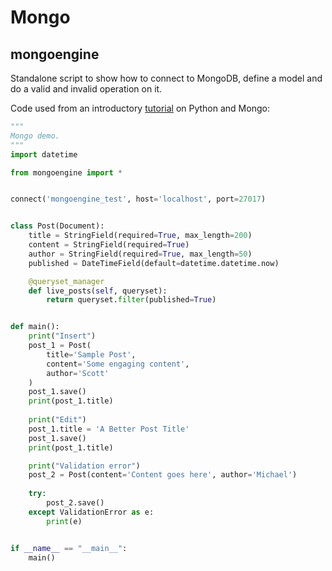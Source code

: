 # Mongo

## mongoengine

Standalone script to show how to connect to MongoDB, define a model and
do a valid and invalid operation on it.

Code used from an introductory [tutorial][] on Python and Mongo:
   
[tutorial]:  https://realpython.com/introduction-to-mongodb-and-python/
    
```python
"""
Mongo demo.
"""
import datetime

from mongoengine import *


connect('mongoengine_test', host='localhost', port=27017)


class Post(Document):
    title = StringField(required=True, max_length=200)
    content = StringField(required=True)
    author = StringField(required=True, max_length=50)
    published = DateTimeField(default=datetime.datetime.now)

    @queryset_manager
    def live_posts(self, queryset):
        return queryset.filter(published=True)


def main():
    print("Insert")
    post_1 = Post(
        title='Sample Post',
        content='Some engaging content',
        author='Scott'
    )
    post_1.save()       
    print(post_1.title)
    
    print("Edit")
    post_1.title = 'A Better Post Title'
    post_1.save()      
    print(post_1.title)

    print("Validation error")
    post_2 = Post(content='Content goes here', author='Michael')
    
    try:
        post_2.save()
    except ValidationError as e:
        print(e)


if __name__ == "__main__":
    main()
```

